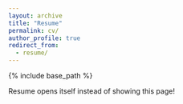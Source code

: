 ```yaml
---
layout: archive
title: "Resume"
permalink: cv/
author_profile: true
redirect_from:
  - resume/
---
```


{% include base_path %}

Resume opens itself instead of showing this page!